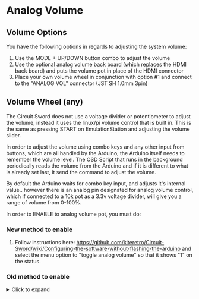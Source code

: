 # Analog Volume

## Volume Options
You have the following options in regards to adjusting the system volume:

1. Use the MODE + UP/DOWN button combo to adjust the volume
2. Use the optional analog volume back board (which replaces the HDMI back board) and puts the volume pot in place of the HDMI connector
3. Place your own volume wheel in conjunction with option #1 and connect to the "ANALOG VOL" connector (JST SH 1.0mm 3pin)

## Volume Wheel (any)
The Circuit Sword does not use a voltage divider or potentiometer to adjust the volume, instead it uses the linux/pi volume control that is built in. This is the same as pressing START on EmulationStation and adjusting the volume slider.

In order to adjust the volume using combo keys and any other input from buttons, which are all handled by the Arduino, the Arduino itself needs to remember the volume level. The OSD Script that runs in the background periodically reads the volume from the Arduino and if it is different to what is already set last, it send the command to adjust the volume.

By default the Arduino waits for combo key input, and adjusts it's internal value.. however there is an analog pin designated for analog volume control, which if connected to a 10k pot as a 3.3v voltage divider, will give you a range of volume from 0-100%.

In order to ENABLE to analog volume pot, you must do:

### New method to enable
1. Follow instructions here: https://github.com/kiteretro/Circuit-Sword/wiki/Configuring-the-software-without-flashing-the-arduino and select the menu option to "toggle analog volume" so that it shows "1" on the status.

### Old method to enable
<details>
<summary>Click to expand</summary>
1. Connect up the pot to the ANALOG VOL connector as a voltage divider (signal in middle, GND at bottom and 3.3V at top)
2. Turn everything off and remove SD card to prevent Pi booting
3. Turn volume to the MIDDLE (or the top, basically NOT 'lowest' volume)
4. Hold START and turn the power switch ON
5. Hold for about 5 seconds and release.. now wait for about 15 seconds (this is the joystick calibration procedure)
6. After a total of 20 seconds, turn off, put SD in, and boot up
7. You have analog volume control!

To disable, repeat the steps above again but disconnect the connector and it will detect it not there and revert to digital volume
</details>